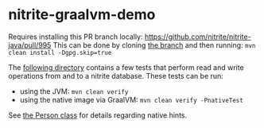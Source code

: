 # nitrite-graalvm-demo

Requires installing this PR branch locally: https://github.com/nitrite/nitrite-java/pull/995
This can be done by cloning [the branch](https://github.com/DarkAtra/nitrite-java/tree/feat/graalvm-support-for-mvstore)
and then running: `mvn clean install -Dgpg.skip=true`

The [following directory](src/test/java/org/dizitart/nitrite/demo/repository) contains a few tests that
perform read and write operations from and to a nitrite database. These tests can be run:

* using the JVM: `mvn clean verify`
* using the native image via GraalVM: `mvn clean verify -PnativeTest`

See [the Person class](src/test/java/org/dizitart/nitrite/demo/repository/model/Person.java) for details regarding
native hints.
